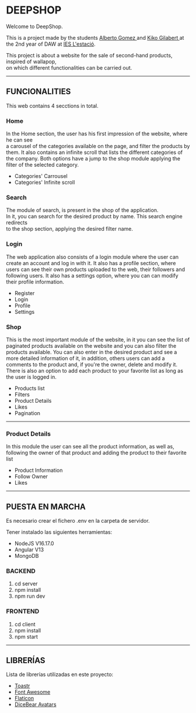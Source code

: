 <h1>DEEPSHOP</h1>

<p style="text-align: justify">Welcome to DeepShop.<br>
  
This is a project made by the students <a href="https://github.com/albertogomezz">Alberto Gomez </a> and  <a href="https://github.com/kikogilabert">Kiko Gilabert </a>  at the 2nd year of DAW  at <a href="https://portal.edu.gva.es/iestacio/">IES L'estació</a>.<br>
  
This project is about a website for the sale of second-hand products, inspired of wallapop,<br> on which different functionalities can be carried out.</p>
<hr>
  
<h2>FUNCIONALITIES</h2>
 
<p>This web contains 4 secctions in total.<p>
  
<h3>Home</h3>
<p>In the Home section, the user has his first impression of the website, where he can see 
<br>a carousel of the categories available on the page, and filter the products by them.
It also contains an infinite scroll that lists the different categories of the company.
Both options have a jump to the shop module applying the filter of the selected category.</p>
<ul>
  <li>Categories' Carrousel</li>
  <li>Categories' Infinite scroll</li>
</ul>

<h3>Search</h3>
<p>The module of search, is present in the shop of the application. <br>
  In it, you can search for the desired product by name. This search engine redirects <br>
  to the shop section, applying the desired filter name.</p>

<h3>Login</h3>
<p>The web application also consists of a login module where the user can create an account and log in with it. 
  It also has a profile section, where users can see their own products uploaded to the web, their followers and following users. 
  It also has a settings option, where you can can modify their profile information.</p>
<ul>
  <li>Register</li>
  <li>Login</li>
  <li>Profile</li>
  <li>Settings</li>
</ul>
 
<h3>Shop</h3>
<p>This is the most important module of the website, in it you can see the list of paginated products 
  available on the website and you can also filter the products available. You can also enter in the
  desired product and see a more detailed information of it, in addition, others users can add a comments to the product
  and, if you're the owner, delete and modify it. There is also an option to add each product to your favorite list as long as the user is logged in.</p>
<ul>
  <li>Products list</li>
  <li>Filters</li>
  <li>Product Details</li>
  <li>Likes</li>
  <li>Pagination</li>
</ul>

<hr>

<h3>Product Details</h3>
<p>In this module the user can see all the product information, as well as, following the owner of that product 
  and adding the product to their favorite list </p>
<ul>
  <li>Product Information</li>
  <li>Follow Owner</li>
  <li>Likes</li>
</ul>

<hr>



<h2>PUESTA EN MARCHA</h2>

<p>Es necesario crear el fichero .env en la carpeta de servidor.</p>
<p>Tener instalado las siguientes herramientas:<br>

- NodeJS V16.17.0<br>
- Angular V13<br>
- MongoDB</p>

<h3>BACKEND</h3>
<ol>
  <li>cd server</li>
  <li>npm install</li>
  <li>npm run dev</li>
</ol>

<h3>FRONTEND</h3>
<ol>
  <li>cd client</li>
  <li>npm install</li>
  <li>npm start</li>
</ol>


<hr>

<h2>LIBRERÍAS</h2>

<p>Lista de librerías utilizadas en este proyecto:</p>

<ul>
  <li><a href="https://codeseven.github.io/toastr/">Toastr</a></li>
  <li><a href="https://fontawesome.com/">Font Awesome</a></li>
  <li><a href="https://www.flaticon.es/">Flaticon</a></li>
  <li><a href="https://avatars.dicebear.com/">DiceBear Avatars</a></li>
</ul>
 
